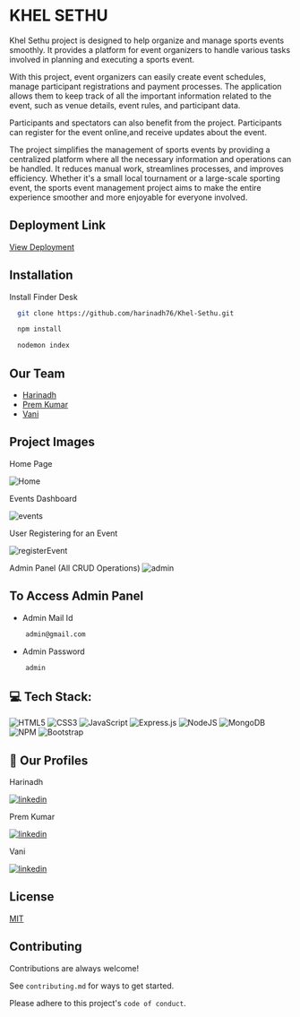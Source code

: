 
# KHEL SETHU

Khel Sethu project is  designed to help organize and manage sports events smoothly. It provides a platform for event organizers to handle various tasks involved in planning and executing a sports event.

With this project, event organizers can easily create event schedules, manage participant registrations and payment processes. The application allows them to keep track of all the important information related to the event, such as venue details, event rules, and participant data.

Participants and spectators can also benefit from the project. Participants can register for the event online,and receive updates about the event.

The project simplifies the management of sports events by providing a centralized platform where all the necessary information and operations can be handled. It reduces manual work, streamlines processes, and improves efficiency. Whether it's a small local tournament or a large-scale sporting event, the sports event management project aims to make the entire experience smoother and more enjoyable for everyone involved.


## Deployment Link

[View Deployment](https://khelsethu-q911.onrender.com/)






## Installation

Install Finder Desk

```bash
  git clone https://github.com/harinadh76/Khel-Sethu.git
```
```bash
  npm install
```
```bash
  nodemon index
```
    
## Our Team

- [Harinadh](https://www.github.com/harinadh76)
- [Prem Kumar](https://github.com/Prempk29)
- [Vani](https://github.com/R-Sree-Vani)


## Project Images

Home Page

![Home](https://github.com/harinadh76/Khel-Sethu/assets/92932442/674959aa-a7a2-4516-8606-dac5aef27665)

Events Dashboard

![events](https://github.com/harinadh76/Khel-Sethu/assets/92932442/0c722e6b-66a8-4f0a-b7c4-813164bc6ee8)

User Registering for an Event

![registerEvent](https://github.com/harinadh76/Khel-Sethu/assets/92932442/701d4b90-ab8e-4bf7-b36d-b80f8689e918)

Admin Panel (All CRUD Operations)
![admin](https://github.com/harinadh76/Khel-Sethu/assets/92932442/3c1c5d11-ba7e-4127-82bb-78bccdbeb3d0)




## To Access Admin Panel

- Admin Mail Id
```bash
    admin@gmail.com
```
- Admin Password
```bash
    admin
```



## 💻 Tech Stack:
![HTML5](https://img.shields.io/badge/html5-%23E34F26.svg?style=for-the-badge&logo=html5&logoColor=white) ![CSS3](https://img.shields.io/badge/css3-%231572B6.svg?style=for-the-badge&logo=css3&logoColor=white) ![JavaScript](https://img.shields.io/badge/javascript-%23323330.svg?style=for-the-badge&logo=javascript&logoColor=%23F7DF1E) ![Express.js](https://img.shields.io/badge/express.js-%23404d59.svg?style=for-the-badge&logo=express&logoColor=%2361DAFB) ![NodeJS](https://img.shields.io/badge/node.js-6DA55F?style=for-the-badge&logo=node.js&logoColor=white) ![MongoDB](https://img.shields.io/badge/MongoDB-%234ea94b.svg?style=for-the-badge&logo=mongodb&logoColor=white) ![NPM](https://img.shields.io/badge/NPM-%23000000.svg?style=for-the-badge&logo=npm&logoColor=white) ![Bootstrap](https://img.shields.io/badge/bootstrap-%23563D7C.svg?style=for-the-badge&logo=bootstrap&logoColor=white)

## 🔗 Our Profiles

Harinadh

[![linkedin](https://img.shields.io/badge/linkedin-0A66C2?style=for-the-badge&logo=linkedin&logoColor=white)](https://www.linkedin.com/in/harinadh-tanna-45b392211/)

Prem Kumar

[![linkedin](https://img.shields.io/badge/linkedin-0A66C2?style=for-the-badge&logo=linkedin&logoColor=white)](https://www.linkedin.com/in/prem-kumar-naidu-tadi-b47179237)

Vani

[![linkedin](https://img.shields.io/badge/linkedin-0A66C2?style=for-the-badge&logo=linkedin&logoColor=white)](https://www.linkedin.com/in/sree-vani-ramisetti-7b0579208)

## License

[MIT](https://choosealicense.com/licenses/mit/)


## Contributing

Contributions are always welcome!

See `contributing.md` for ways to get started.

Please adhere to this project's `code of conduct`.

